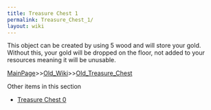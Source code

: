 ```yaml
---
title: Treasure Chest 1
permalink: Treasure_Chest_1/
layout: wiki
---
```

This object can be created by using 5 wood and will store your gold.
Without this, your gold will be dropped on the floor, not added to your resources meaning it will be unusable.

[MainPage](/keeperrl_wiki/ "wikilink")>>[Old_Wiki](/keeperrl_wiki/Old_Wiki "wikilink")>>[Old_Treasure_Chest](/keeperrl_wiki/Old_Treasure_Chest "wikilink")

Other items in this section
-    [Treasure Chest 0](/keeperrl_wiki/Treasure_Chest_0 "wikilink")
